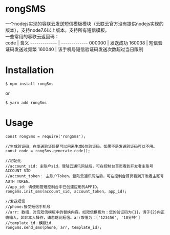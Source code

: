 # rongSMS
一个nodejs实现的容联云发送短信模板模块（云联云官方没有提供nodejs实现的版本），支持node7.6以上版本。支持所有短信模板。<br/>
一些常用的容联云返回码：<br/>
code  | 含义
------------- | -------------
000000  | 发送成功
160038  | 短信验证码发送过频繁
160040  | 该手机号短信验证码发送次数超过当日限制

# Installation
```
$ npm install rongSms
```
or

```
$ yarn add rongSms
```

# Usage

```
const rongSms = require('rongSms');

//生成验证码，在发送验证码是可以用来生成6位验证码。如果不是发送验证码可以不用。
const code = rongSms.generate_code();

//初始化
//account_sid: 主账户sid，登陆云通讯网站后，可在控制台首页看到开发者主账号ACCOUNT SID
//account_token： 主账户Token，登陆云通讯网站后，可在控制台首页看到开发者主账号AUTH TOKEN。
//app_id: 请使用管理控制台中已创建应用的APPID。
rongSms.init_sms(account_sid, account_token, app_id);

//发送短信
//phone:接受短信手机号
//arr: 数组，对应短信模板中的替换内容。如短信模板为：您的验证码为{1}，请于{2}内正确输入，如非本人操作，请忽略此短信。arr取值为：['123456', '10分钟']
//template_id：模板id
rongSms.send_sms(phone, arr, template_id);

```